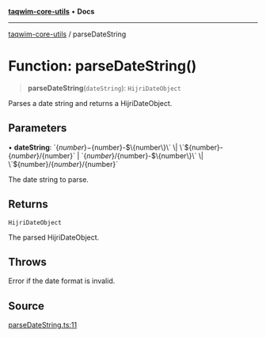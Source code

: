 [**taqwim-core-utils**](../README.md) • **Docs**

---

[taqwim-core-utils](../globals.md) / parseDateString

# Function: parseDateString()

> **parseDateString**(`dateString`): `HijriDateObject`

Parses a date string and returns a HijriDateObject.

## Parameters

• **dateString**: \`$\{number\}-$\{number\}-$\{number\}\` \| \`$\{number\}-$\{number\}/$\{number\}\` \| \`$\{number\}/$\{number\}-$\{number\}\` \| \`$\{number\}/$\{number\}/$\{number\}\`

The date string to parse.

## Returns

`HijriDateObject`

The parsed HijriDateObject.

## Throws

Error if the date format is invalid.

## Source

[parseDateString.ts:11](https://github.com/boussadjra/taqwim/blob/a16e0483140d22a326ae33586f5bfb208d318d3e/packages/core-utils/src/lib/parseDateString.ts#L11)
